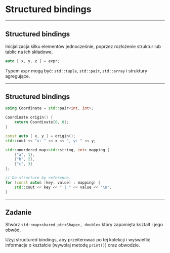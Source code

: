<!-- .slide: data-background="#111111" -->
# Structured bindings

___

## Structured bindings

Inicjalizacja kilku elementów jednocześnie, poprzez rozłożenie struktur lub tablic na ich składowe.

```cpp
auto [ x, y, z ] = expr;
```

Typem `expr` mogą być: `std::tuple`, `std::pair`, `std::array` i struktury agregujące.

___
<!-- .slide: style="font-size: 0.95em" -->

## Structured bindings

```c++
using Coordinate = std::pair<int, int>;

Coordinate origin() {
    return Coordinate{0, 0};
}

const auto [ x, y ] = origin();
std::cout << "x: " << x << ", y: " << y;
```
<!-- .element: class="fragment fade-in" -->

```c++
std::unordered_map<std::string, int> mapping {
    {"a", 1},
    {"b", 2},
    {"c", 3}
};

// De-structure by reference.
for (const auto& [key, value] : mapping) {
    std::cout << key << " | " << value << '\n';
}
```
<!-- .element: class="fragment fade-in" -->

___

## Zadanie

Stwórz `std::map<shared_ptr<Shape>, double>` który zapamięta kształt i jego obwód.

Użyj structured bindings, aby przeiterować po tej kolekcji i wyświetlić informacje o kształcie (wywołaj metodę `print()`) oraz obwodzie.
